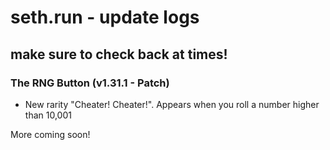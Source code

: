 # seth.run - update logs
## make sure to check back at times!

### The RNG Button (v1.31.1 - Patch)
- New rarity "Cheater! Cheater!". Appears when you roll a number higher than 10,001

More coming soon!
